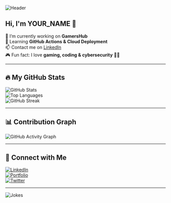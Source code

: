 ![Header](https://your-image-url.com/banner.png)

## Hi, I'm YOUR_NAME 👋

🔭 I’m currently working on **GamersHub**  
🌱 Learning **GitHub Actions & Cloud Deployment**  
📫 Contact me on [LinkedIn](https://linkedin.com/in/YOUR_PROFILE)  
🎮 Fun fact: I love **gaming, coding & cybersecurity** 🕵️‍♂️  

---

## 🔥 My GitHub Stats
![GitHub Stats](https://github-readme-stats.vercel.app/api?username=YOUR_USERNAME&show_icons=true&theme=radical)  
![Top Languages](https://github-readme-stats.vercel.app/api/top-langs/?username=YOUR_USERNAME&layout=compact&theme=radical)  
![GitHub Streak](https://github-readme-streak-stats.herokuapp.com/?user=YOUR_USERNAME&theme=radical)  

---

## 📊 Contribution Graph
![GitHub Activity Graph](https://github-readme-activity-graph.vercel.app/graph?username=YOUR_USERNAME&theme=react-dark)  

---

## 📢 Connect with Me
[![LinkedIn](https://img.shields.io/badge/LinkedIn-0A66C2?style=for-the-badge&logo=linkedin&logoColor=white)](https://linkedin.com/in/YOUR_PROFILE)  
[![Portfolio](https://img.shields.io/badge/Portfolio-000?style=for-the-badge&logo=ko-fi&logoColor=white)](https://yourportfolio.com)  
[![Twitter](https://img.shields.io/badge/Twitter-1DA1F2?style=for-the-badge&logo=twitter&logoColor=white)](https://twitter.com/YOUR_USERNAME)  

---

![Jokes](https://readme-jokes.vercel.app/api)
